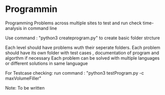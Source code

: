 # Programmin
Programming Problems across multiple sites to test and run check time-analysis in command line

Use command : "python3 createprogram.py" to create basic folder strcture 

Each level should have problems wuth their seperate folders.
Each problem should have its own folder with test cases , documentation of program and algorthm if necessary
Each problem can be solved with multiple languages or different solutions in same languague

For Testcase checking:
run command : "python3 testProgram.py -c maxVolumeFiller"


Note:
To be written 

